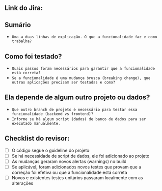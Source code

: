 ## Link do Jira: 
<link>

## Sumário
- `Uma a duas linhas de explicação. O que a funcionalidade faz e como trabalha?`

## Como foi testado?
- `Quais passos foram necessários para garantir que a funcionalidade está correta?`
- `Se a funcionalidade é uma mudança brusca (breaking change), que outras aplicações precisam ser testadas e como?`

## Ela depende de algum outro projeto ou dados?
- `Que outro branch de projeto é necessário para testar essa funcionalidade (backend vs frontend)?`
- `Informe se há algum script (dados) de banco de dados para ser executado manualmente.`

## Checklist do revisor:
- [ ] O código segue o guideline do projeto
- [ ] Se há necessidade de script de dados, ele foi adicionado ao projeto
- [ ] As mudanças geraram novos alertas (warnings) no build
- [ ] Se aplicável, foram adicionados novos testes que provam que a correção foi efetiva ou que a funcionalidade está correta
- [ ] Novos e existentes testes unitários passaram localmente com as alterações
